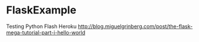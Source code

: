FlaskExample
============

Testing Python Flash Heroku http://blog.miguelgrinberg.com/post/the-flask-mega-tutorial-part-i-hello-world
